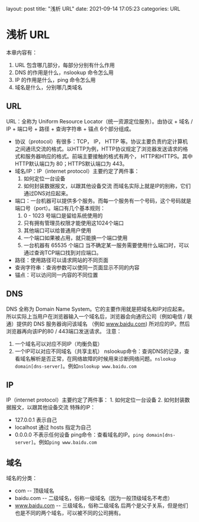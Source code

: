 layout: post
title: "浅析 URL"
date: 2021-09-14 17:05:23
categories: URL

# 浅析 URL
本章内容有：
1. URL 包含哪几部分，每部分分别有什么作用
2. DNS 的作用是什么，nslookup 命令怎么用
3. IP 的作用是什么，ping 命令怎么用
4. 域名是什么，分别哪几类域名

## URL
URL：全称为 Uniform Resource Locator（统一资源定位服务）。由协议 + 域名 / IP + 端口号 + 路径 + 查询字符串 + 锚点 6个部分组成。
* 协议（protocol）有很多：TCP， IP， HTTP 等。协议主要负责约定计算机之间通讯交流的格式。以HTTP为例，HTTP协议规定了浏览器发送请求的格式和服务器响应的格式。前端主要接触的格式有两个，
HTTP和HTTPS。其中HTTP默认端口为 80；HTTPS默认端口为 443。
* 域名/IP：IP（internet protocol）主要约定了两件事：
    1. 如何定位一台设备
    2. 如何封装数据报文，以跟其他设备交流
  而域名实际上就是IP的别称，它们通过DNS对应起来。
* 端口：一台机器可以提供多个服务。而每一个服务有一个号码，这个号码就是端口号（port）。端口有几个基本规则：
    1. 0 - 1023 号端口是留给系统使用的
    2. 只有拥有管理员权限才能使用这1024个端口
    3. 其他端口可以给普通用户使用
    4. 一个端口如果被占用，就只能换一个端口使用
    5. 一台机器有 65535 个端口
当不确定某一服务需要使用什么端口时，可以通过查询TCP端口找到对应端口。
* 路径：使用路径可以请求网站的不同页面
* 查询字符串：查询参数可以使同一页面显示不同的内容
* 锚点：可以访问同一内容的不同位置

## DNS
DNS 全称为 Domain Name System。它的主要作用就是把域名和IP对应起来。所以实际上当用户在浏览器输入一个域名后，浏览器会向通讯公司（例如电信 / 联通）提供的 DNS 服务器询问该域名
（例如 www.baidu.com) 所对应的IP。然后浏览器再向该IP的80 / 443端口发送请求。
注意：
  1. 一个域名可以对应不同IP（均衡负载）
  2. 一个IP可以对应不同域名（共享主机）
nslookup命令：查询DNS的记录，查看域名解析是否正常，在网络故障的时候用来诊断网络问题。`nslookup domain[dns-server]`。例如`nslookup www.baidu.com`

## IP
IP（internet protocol）主要约定了两件事：
    1. 如何定位一台设备
    2. 如何封装数据报文，以跟其他设备交流
 特殊的IP：
   * 127.0.0.1 表示自己
   * localhost 通过 hosts 指定为自己
   * 0.0.0.0 不表示任何设备
ping命令：查看域名的IP。`ping domain[dns-server]`。例如`ping www.baidu.com`

## 域名
域名的分类：
* com -- 顶级域名
* baidu.com -- 二级域名，俗称一级域名（因为一般顶级域名不考虑）
* www.baidu.com -- 三级域名，俗称二级域名
后两个是父子关系，但是他们也是不同的两个域名，可以被不同的公司拥有。
